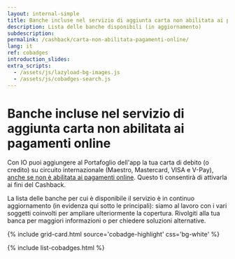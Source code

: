 ```yaml
---
layout: internal-simple
title: Banche incluse nel servizio di aggiunta carta non abilitata ai pagamenti online
description: Lista delle banche disponibili (in aggiornamento)
subdescription:
permalink: /cashback/carta-non-abilitata-pagamenti-online/
lang: it
ref: cobadges
introduction_slides:
extra_scripts:
  - /assets/js/lazyload-bg-images.js
  - /assets/js/cobadges-search.js
---
```


<div class="container container--mid text-primary my-4 my-md-0">
<h1 class="mb-2 mb-md-3">Banche incluse nel servizio di aggiunta carta non abilitata ai pagamenti online</h1>
<p class="mb-2 mr-0 mr-md-5">
Con IO puoi aggiungere al Portafoglio dell'app la tua carta di debito (o credito) su circuito internazionale (Maestro, Mastercard, VISA e V-Pay), <a href="https://io.italia.it/cashback/faq/#n2_8">anche se non è abilitata ai pagamenti online</a>. Questo ti consentirà di attivarla ai fini del Cashback.
</p>
<p class="font-size-reset text-muted">La lista delle banche per cui è disponibile il servizio è in continuo aggiornamento (in evidenza qui sotto le principali): siamo al lavoro con i vari soggetti coinvolti per ampliare ulteriormente la copertura. Rivolgiti alla tua banca per maggiori informazioni o per chiedere soluzioni alternative.</p>
</div>

{% include grid-card.html source='cobadge-highlight' css='bg-white' %}

{% include list-cobadges.html %}
